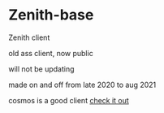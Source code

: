 # Zenith-base
 Zenith client
 
old ass client, now public
 
will not be updating

made on and off from late 2020 to aug 2021

cosmos is a good client [check it out](https://github.com/momentumdevelopment/cosmos)
